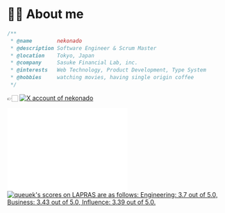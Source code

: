 # 🥷🏻 About me

```javascript
/**
 * @name        nekonado
 * @description Software Engineer & Scrum Master
 * @location    Tokyo, Japan
 * @company     Sasuke Financial Lab, inc.
 * @interests   Web Technology, Product Development, Type System
 * @hobbies     watching movies, having single origin coffee
 */
```

👉🏻 <a href="https://twitter.com/nekonadocat" target="_blank" rel="noopener noreferrer"><img alt="X account of nekonado" src="https://img.shields.io/twitter/follow/nekonadocat?style=social"></a>

<div id="activities">
<img src="https://raw.githubusercontent.com/nekonado/nekonado/main/github-metrics.svg" width="55%" align="left">
<!--START_SECTION:lapras-card-->
<p ><a href="https://lapras.com/public/queuek" target="_blank" rel="noopener noreferrer"><img alt="queuek's scores on LAPRAS are as follows: Engineering: 3.7 out of 5.0, Business: 3.43 out of 5.0, Influence: 3.39 out of 5.0." src="https://lapras-card-generator.vercel.app/api/svg?e=3.7&b=3.43&i=3.39&b1=%23232323&b2=%236d6d6d&i1=%23212121&i2=%23818181&l=en" width="40%" ></a></p>
<!--END_SECTION:lapras-card-->
</div>
